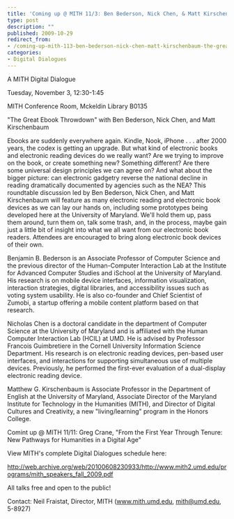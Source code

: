 ```yaml
---
title: 'Coming up @ MITH 11/3: Ben Bederson, Nick Chen, & Matt Kirschenbaum, "The Great Ebook Throwdown"'
type: post
description: ""
published: 2009-10-29
redirect_from: 
- /coming-up-mith-113-ben-bederson-nick-chen-matt-kirschenbaum-the-great-ebook-throwdown/
categories:
- Digital Dialogues
---
```

A MITH Digital Dialogue

Tuesday, November 3, 12:30-1:45

MITH Conference Room, Mckeldin Library B0135

"The Great Ebook Throwdown" with Ben Bederson, Nick Chen, and Matt Kirschenbaum

Ebooks are suddenly everywhere again. Kindle, Nook, iPhone . . . after 2000 years, the codex is getting an upgrade. But what kind of electronic books and electronic reading devices do we really want? Are we trying to improve on the book, or create something new? Something different? Are there some universal design principles we can agree on? And what about the bigger picture: can electronic gadgetry reverse the national decline in reading dramatically documented by agencies such as the NEA? This roundtable discussion led by Ben Bederson, Nick Chen, and Matt Kirschenbaum will feature as many electronic reading and electronic book devices as we can lay our hands on, including some prototypes being developed here at the University of Maryland. We'll hold them up, pass them around, turn them on, talk some trash, and, in the process, maybe gain just a little bit of insight into what we all want from our electronic book readers. Attendees are encouraged to bring along electronic book devices of their own.

Benjamin B. Bederson is an Associate Professor of Computer Science and the previous director of the Human-Computer Interaction Lab at the Institute for Advanced Computer Studies and iSchool at the University of Maryland. His research is on mobile device interfaces, information visualization, interaction strategies, digital libraries, and accessibility issues such as voting system usability. He is also co-founder and Chief Scientist of Zumobi, a startup offering a mobile content platform based on that research.

Nicholas Chen is a doctoral candidate in the department of Computer Science at the University of Maryland and is affiliated with the Human Computer Interaction Lab (HCIL) at UMD. He is advised by Professor Francois Guimbretiere in the Cornell University Information Science Department. His research is on electronic reading devices, pen-based user interfaces, and interactions for supporting simultaneous use of multiple devices. Previously, he performed the first-ever evaluation of a dual-display electronic reading device.

Matthew G. Kirschenbaum is Associate Professor in the Department of English at the University of Maryland, Associate Director of the Maryland Institute for Technology in the Humanities (MITH), and Director of Digital Cultures and Creativity, a new "living/learning" program in the Honors College.

Comint up @ MITH 11/11: Greg Crane, "From the First Year Through Tenure: New Pathways for Humanities in a Digital Age"

View MITH's complete Digital Dialogues schedule here:

http://web.archive.org/web/20100608230933/http://www.mith2.umd.edu/programs/mith_speakers_fall_2009.pdf

All talks free and open to the public!

Contact: Neil Fraistat, Director, MITH (www.mith.umd.edu, mith@umd.edu, 5-8927)

